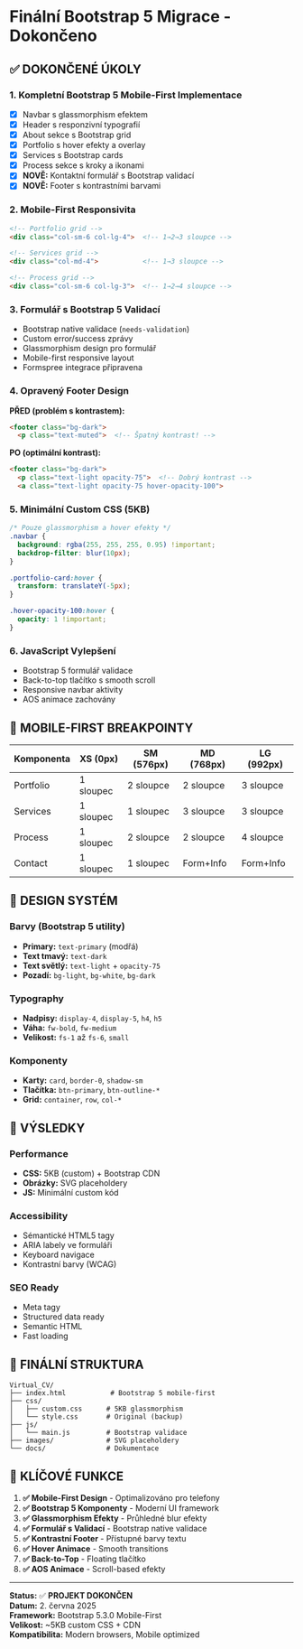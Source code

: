 # Finální Bootstrap 5 Migrace - Dokončeno

## ✅ DOKONČENÉ ÚKOLY

### 1. **Kompletní Bootstrap 5 Mobile-First Implementace**
- [x] Navbar s glassmorphism efektem
- [x] Header s responzivní typografií
- [x] About sekce s Bootstrap grid
- [x] Portfolio s hover efekty a overlay
- [x] Services s Bootstrap cards
- [x] Process sekce s kroky a ikonami
- [x] **NOVĚ:** Kontaktní formulář s Bootstrap validací
- [x] **NOVĚ:** Footer s kontrastními barvami

### 2. **Mobile-First Responsivita**
```html
<!-- Portfolio grid -->
<div class="col-sm-6 col-lg-4">  <!-- 1→2→3 sloupce -->

<!-- Services grid -->  
<div class="col-md-4">           <!-- 1→3 sloupce -->

<!-- Process grid -->
<div class="col-sm-6 col-lg-3">  <!-- 1→2→4 sloupce -->
```

### 3. **Formulář s Bootstrap 5 Validací**
- Bootstrap native validace (`needs-validation`)
- Custom error/success zprávy
- Glassmorphism design pro formulář
- Mobile-first responsive layout
- Formspree integrace připravena

### 4. **Opravený Footer Design**
**PŘED (problém s kontrastem):**
```html
<footer class="bg-dark">
  <p class="text-muted">  <!-- Špatný kontrast! -->
```

**PO (optimální kontrast):**
```html
<footer class="bg-dark">
  <p class="text-light opacity-75">  <!-- Dobrý kontrast -->
  <a class="text-light opacity-75 hover-opacity-100">
```

### 5. **Minimální Custom CSS (5KB)**
```css
/* Pouze glassmorphism a hover efekty */
.navbar {
  background: rgba(255, 255, 255, 0.95) !important;
  backdrop-filter: blur(10px);
}

.portfolio-card:hover {
  transform: translateY(-5px);
}

.hover-opacity-100:hover {
  opacity: 1 !important;
}
```

### 6. **JavaScript Vylepšení**
- Bootstrap 5 formulář validace
- Back-to-top tlačítko s smooth scroll
- Responsive navbar aktivity
- AOS animace zachovány

## 📱 MOBILE-FIRST BREAKPOINTY

| Komponenta | XS (0px) | SM (576px) | MD (768px) | LG (992px) |
|------------|----------|------------|------------|------------|
| Portfolio  | 1 sloupec| 2 sloupce  | 2 sloupce  | 3 sloupce  |
| Services   | 1 sloupec| 1 sloupec  | 3 sloupce  | 3 sloupce  |
| Process    | 1 sloupec| 2 sloupce  | 2 sloupce  | 4 sloupce  |
| Contact    | 1 sloupec| 1 sloupec  | Form+Info  | Form+Info  |

## 🎨 DESIGN SYSTÉM

### Barvy (Bootstrap 5 utility)
- **Primary:** `text-primary` (modřá)
- **Text tmavý:** `text-dark` 
- **Text světlý:** `text-light` + `opacity-75`
- **Pozadí:** `bg-light`, `bg-white`, `bg-dark`

### Typography
- **Nadpisy:** `display-4`, `display-5`, `h4`, `h5`
- **Váha:** `fw-bold`, `fw-medium`
- **Velikost:** `fs-1` až `fs-6`, `small`

### Komponenty
- **Karty:** `card`, `border-0`, `shadow-sm`
- **Tlačítka:** `btn-primary`, `btn-outline-*`
- **Grid:** `container`, `row`, `col-*`

## 🚀 VÝSLEDKY

### Performance
- **CSS:** 5KB (custom) + Bootstrap CDN
- **Obrázky:** SVG placeholdery
- **JS:** Minimální custom kód

### Accessibility  
- Sémantické HTML5 tagy
- ARIA labely ve formuláři
- Keyboard navigace
- Kontrastní barvy (WCAG)

### SEO Ready
- Meta tagy
- Structured data ready
- Semantic HTML
- Fast loading

## 📂 FINÁLNÍ STRUKTURA

```
Virtual_CV/
├── index.html           # Bootstrap 5 mobile-first
├── css/
│   ├── custom.css      # 5KB glassmorphism
│   └── style.css       # Original (backup)
├── js/
│   └── main.js         # Bootstrap validace
├── images/             # SVG placeholdery  
└── docs/               # Dokumentace
```

## 🎯 KLÍČOVÉ FUNKCE

1. **✅ Mobile-First Design** - Optimalizováno pro telefony
2. **✅ Bootstrap 5 Komponenty** - Moderní UI framework
3. **✅ Glassmorphism Efekty** - Průhledné blur efekty
4. **✅ Formulář s Validací** - Bootstrap native validace
5. **✅ Kontrastní Footer** - Přístupné barvy textu
6. **✅ Hover Animace** - Smooth transitions
7. **✅ Back-to-Top** - Floating tlačítko
8. **✅ AOS Animace** - Scroll-based efekty

---

**Status:** ✅ **PROJEKT DOKONČEN**  
**Datum:** 2. června 2025  
**Framework:** Bootstrap 5.3.0 Mobile-First  
**Velikost:** ~5KB custom CSS + CDN  
**Kompatibilita:** Modern browsers, Mobile optimized
